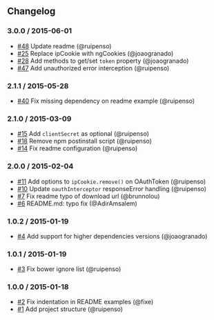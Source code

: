 ## Changelog

### 3.0.0 / 2015-06-01
- [#48](https://github.com/seegno/angular-oauth2/pull/48) Update readme (@ruipenso)
- [#25](https://github.com/seegno/angular-oauth2/pull/25) Replace ipCookie with ngCookies (@joaogranado)
- [#28](https://github.com/seegno/angular-oauth2/pull/28) Add methods to get/set `token` property (@joaogranado)
- [#47](https://github.com/seegno/angular-oauth2/pull/47) Add unauthorized error interception (@ruipenso)

### 2.1.1 / 2015-05-28
- [#40](https://github.com/seegno/angular-oauth2/pull/40) Fix missing dependency on readme example (@ruipenso)

### 2.1.0 / 2015-03-09
- [#15](https://github.com/seegno/angular-oauth2/pull/15) Add `clientSecret` as optional (@ruipenso)
- [#18](https://github.com/seegno/angular-oauth2/pull/18) Remove npm postinstall script (@ruipenso)
- [#14](https://github.com/seegno/angular-oauth2/pull/14) Fix readme  configuration (@ruipenso)

### 2.0.0 / 2015-02-04
- [#11](https://github.com/seegno/angular-oauth2/pull/11) Add options to `ipCookie.remove()` on OAuthToken (@ruipenso)
- [#10](https://github.com/seegno/angular-oauth2/pull/10) Update `oauthInterceptor` responseError handling (@ruipenso)
- [#7](https://github.com/seegno/angular-oauth2/pull/7) Fix readme typo of download url (@brunnolou)
- [#6](https://github.com/seegno/angular-oauth2/pull/6) README.md: typo fix (@AdirAmsalem)

### 1.0.2 / 2015-01-19
- [#4](https://github.com/seegno/angular-oauth2/pull/4) Add support for higher dependencies versions (@joaogranado)

### 1.0.1 / 2015-01-19
- [#3](https://github.com/seegno/angular-oauth2/pull/3) Fix bower ignore list (@ruipenso)

### 1.0.0 / 2015-01-18
- [#2](https://github.com/seegno/angular-oauth2/pull/2) Fix indentation in README examples (@fixe)
- [#1](https://github.com/seegno/angular-oauth2/pull/1) Add project structure (@ruipenso)
